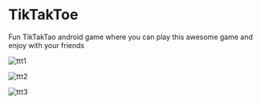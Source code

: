 # TikTakToe

Fun TikTakTao android game where you can play this awesome game and enjoy with your friends

![ttt1](https://user-images.githubusercontent.com/75776014/110598823-36465580-81a8-11eb-8830-0336341c3569.PNG)

![ttt2](https://user-images.githubusercontent.com/75776014/110598834-39414600-81a8-11eb-864c-fc62024f48b4.PNG)

![ttt3](https://user-images.githubusercontent.com/75776014/110598849-3b0b0980-81a8-11eb-8593-c5cf701af52f.PNG)


